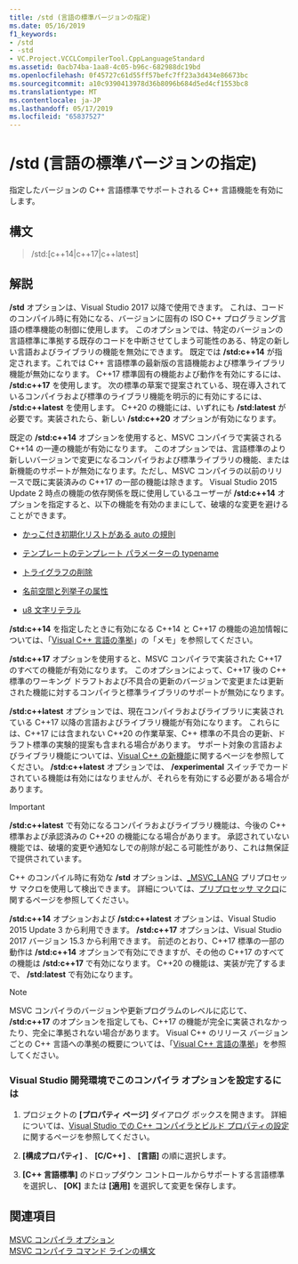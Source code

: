 ```yaml
---
title: /std (言語の標準バージョンの指定)
ms.date: 05/16/2019
f1_keywords:
- /std
- -std
- VC.Project.VCCLCompilerTool.CppLanguageStandard
ms.assetid: 0acb74ba-1aa8-4c05-b96c-682988dc19bd
ms.openlocfilehash: 0f45727c61d55ff57befc7ff23a3d434e86673bc
ms.sourcegitcommit: a10c9390413978d36b8096b684d5ed4cf1553bc8
ms.translationtype: MT
ms.contentlocale: ja-JP
ms.lasthandoff: 05/17/2019
ms.locfileid: "65837527"
---
```

# <a name="std-specify-language-standard-version"></a>/std (言語の標準バージョンの指定)

指定したバージョンの C++ 言語標準でサポートされる C++ 言語機能を有効にします。

## <a name="syntax"></a>構文

> /std:\[c++14\|c++17\|c++latest]

## <a name="remarks"></a>解説

**/std** オプションは、Visual Studio 2017 以降で使用できます。 これは、コードのコンパイル時に有効になる、バージョンに固有の ISO C++ プログラミング言語の標準機能の制御に使用します。 このオプションでは、特定のバージョンの言語標準に準拠する既存のコードを中断させてしまう可能性のある、特定の新しい言語およびライブラリの機能を無効にできます。 既定では **/std:c++14** が指定されます。これでは C++ 言語標準の最新版の言語機能および標準ライブラリ機能が無効になります。 C++17 標準固有の機能および動作を有効にするには、 **/std:c++17** を使用します。 次の標準の草案で提案されている、現在導入されているコンパイラおよび標準のライブラリ機能を明示的に有効にするには、 **/std:c++latest** を使用します。 C++20 の機能には、いずれにも **/std:latest** が必要です。実装されたら、新しい **/std:c++20** オプションが有効になります。

既定の **/std:c++14** オプションを使用すると、MSVC コンパイラで実装される C++14 の一連の機能が有効になります。 このオプションでは、言語標準のより新しいバージョンで変更になるコンパイラおよび標準ライブラリの機能、または新機能のサポートが無効になります。ただし、MSVC コンパイラの以前のリリースで既に実装済みの C++17 の一部の機能は除きます。 Visual Studio 2015 Update 2 時点の機能の依存関係を既に使用しているユーザーが **/std:c++14** オプションを指定すると、以下の機能を有効のままにして、破壊的な変更を避けることができます。

- [かっこ付き初期化リストがある auto の規則](http://www.open-std.org/jtc1/sc22/wg21/docs/papers/2014/n3922.html)

- [テンプレートのテンプレート パラメーターの typename](http://www.open-std.org/jtc1/sc22/wg21/docs/papers/2014/n4051.html)

- [トライグラフの削除](http://www.open-std.org/jtc1/sc22/wg21/docs/papers/2014/n4086.html)

- [名前空間と列挙子の属性](http://www.open-std.org/jtc1/sc22/wg21/docs/papers/2014/n4266.html)

- [u8 文字リテラル](http://www.open-std.org/jtc1/sc22/wg21/docs/papers/2014/n4267.html)

**/std:c++14** を指定したときに有効になる C++14 と C++17 の機能の追加情報については、「[Visual C++ 言語の準拠](../../overview/visual-cpp-language-conformance.md)」の「メモ」を参照してください。

**/std:c++17** オプションを使用すると、MSVC コンパイラで実装された C++17 のすべての機能が有効になります。 このオプションによって、C++17 後の C++ 標準のワーキング ドラフトおよび不具合の更新のバージョンで変更または更新された機能に対するコンパイラと標準ライブラリのサポートが無効になります。

**/std:c++latest** オプションでは、現在コンパイラおよびライブラリに実装されている C++17 以降の言語およびライブラリ機能が有効になります。 これらには、C++17 には含まれない C++20 の作業草案、C++ 標準の不具合の更新、ドラフト標準の実験的提案も含まれる場合があります。 サポート対象の言語およびライブラリ機能については、[Visual C++ の新機能](../../overview/what-s-new-for-visual-cpp-in-visual-studio.md)に関するページを参照してください。 **/std:c++latest** オプションでは、 **/experimental** スイッチでカードされている機能は有効にはなりませんが、それらを有効にする必要がある場合があります。

> [!IMPORTANT]
> **/std:c++latest** で有効になるコンパイラおよびライブラリ機能は、今後の C++ 標準および承認済みの C++20 の機能になる場合があります。 承認されていない機能では、破壊的変更や通知なしでの削除が起こる可能性があり、これは無保証で提供されています。 

C++ のコンパイル時に有効な **/std** オプションは、[\_MSVC\_LANG](../../preprocessor/predefined-macros.md) プリプロセッサ マクロを使用して検出できます。 詳細については、[プリプロセッサ マクロ](../../preprocessor/predefined-macros.md)に関するページを参照してください。

**/std:c++14** オプションおよび **/std:c++latest** オプションは、Visual Studio 2015 Update 3 から利用できます。 **/std:c++17** オプションは、Visual Studio 2017 バージョン 15.3 から利用できます。 前述のとおり、C++17 標準の一部の動作は **/std:c++14** オプションで有効にできますが、その他の C++17 のすべての機能は **/std:c++17** で有効になります。 C++20 の機能は、実装が完了するまで、 **/std:latest** で有効になります。

> [!NOTE]
> MSVC コンパイラのバージョンや更新プログラムのレベルに応じて、 **/std:c++17** のオプションを指定しても、C++17 の機能が完全に実装されなかったり、完全に準拠されない場合があります。 Visual C++ のリリース バージョンごとの C++ 言語への準拠の概要については、「[Visual C++ 言語の準拠](../../overview/visual-cpp-language-conformance.md)」を参照してください。

### <a name="to-set-this-compiler-option-in-the-visual-studio-development-environment"></a>Visual Studio 開発環境でこのコンパイラ オプションを設定するには

1. プロジェクトの **[プロパティ ページ]** ダイアログ ボックスを開きます。 詳細については、[Visual Studio での C++ コンパイラとビルド プロパティの設定](../working-with-project-properties.md)に関するページを参照してください。

1. **[構成プロパティ]** 、 **[C/C++]** 、 **[言語]** の順に選択します。

1. **[C++ 言語標準]** のドロップダウン コントロールからサポートする言語標準を選択し、 **[OK]** または **[適用]** を選択して変更を保存します。

## <a name="see-also"></a>関連項目

[MSVC コンパイラ オプション](compiler-options.md)<br/>
[MSVC コンパイラ コマンド ラインの構文](compiler-command-line-syntax.md)
